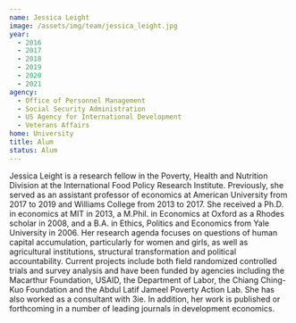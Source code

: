 ```yaml
---
name: Jessica Leight
image: /assets/img/team/jessica_leight.jpg
year: 
  - 2016
  - 2017
  - 2018
  - 2019
  - 2020
  - 2021
agency:
  - Office of Personnel Management
  - Social Security Administration
  - US Agency for International Development
  - Veterans Affairs
home: University
title: Alum
status: Alum
---
```


Jessica Leight is a research fellow in the Poverty, Health and Nutrition Division at the International Food Policy Research Institute. Previously, she served as an assistant professor of economics at American University from 2017 to 2019 and Williams College from 2013 to 2017. She received a Ph.D. in economics at MIT in 2013, a M.Phil. in Economics at Oxford as a Rhodes scholar in 2008, and a B.A. in Ethics, Politics and Economics from Yale University in 2006. Her research agenda focuses on questions of human capital accumulation, particularly for women and girls, as well as agricultural institutions, structural transformation and political accountability. Current projects include both field randomized controlled trials and survey analysis and have been funded by agencies including the Macarthur Foundation, USAID, the Department of Labor, the Chiang Ching-Kuo Foundation and the Abdul Latif Jameel Poverty Action Lab. She has also worked as a consultant with 3ie.  In addition, her work is published or forthcoming in a number of leading journals in development economics.
